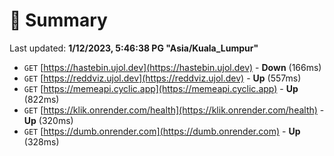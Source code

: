 # 📖 Summary
Last updated: **1/12/2023, 5:46:38 PG "Asia/Kuala_Lumpur"**

- `GET` [https://hastebin.ujol.dev](https://hastebin.ujol.dev) - **Down** (166ms)
- `GET` [https://reddviz.ujol.dev](https://reddviz.ujol.dev) - **Up** (557ms)
- `GET` [https://memeapi.cyclic.app](https://memeapi.cyclic.app) - **Up** (822ms)
- `GET` [https://klik.onrender.com/health](https://klik.onrender.com/health) - **Up** (320ms)
- `GET` [https://dumb.onrender.com](https://dumb.onrender.com) - **Up** (328ms)
